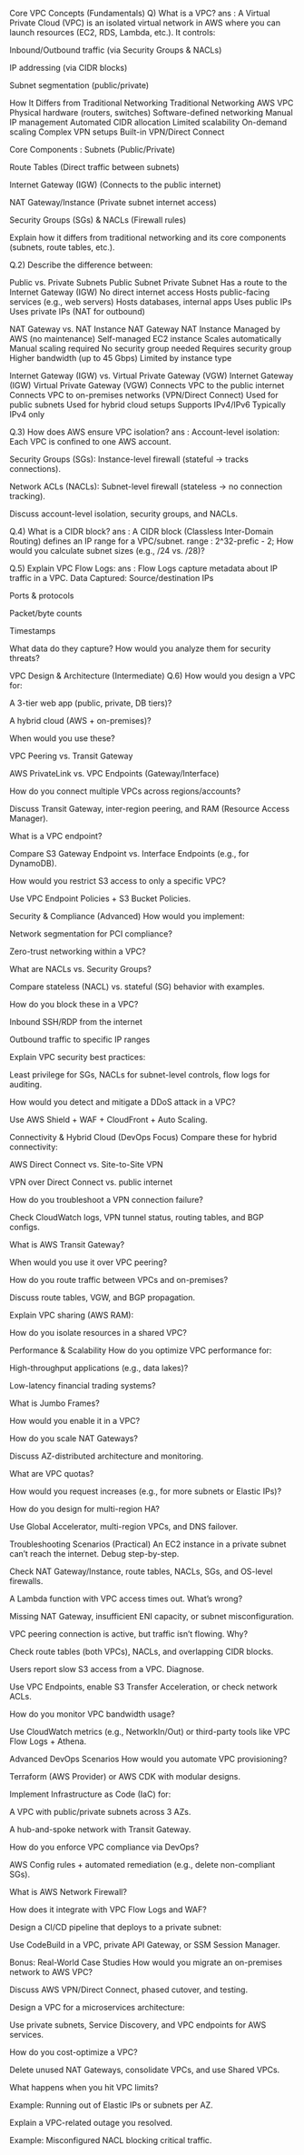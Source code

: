 Core VPC Concepts (Fundamentals)
Q) What is a VPC?
ans : A Virtual Private Cloud (VPC) is an isolated virtual network in AWS where you can launch resources (EC2, RDS, Lambda, etc.). It controls:

Inbound/Outbound traffic (via Security Groups & NACLs)

IP addressing (via CIDR blocks)

Subnet segmentation (public/private)

How It Differs from Traditional Networking
Traditional Networking	                    AWS VPC
Physical hardware (routers, switches)	 Software-defined networking
Manual IP management	                 Automated CIDR allocation
Limited scalability	                     On-demand scaling
Complex VPN setups	                     Built-in VPN/Direct Connect


Core Components : 
Subnets (Public/Private)

Route Tables (Direct traffic between subnets)

Internet Gateway (IGW) (Connects to the public internet)

NAT Gateway/Instance (Private subnet internet access)

Security Groups (SGs) & NACLs (Firewall rules)


Explain how it differs from traditional networking and its core components (subnets, route tables, etc.).

Q.2) Describe the difference between:

Public vs. Private Subnets
  Public Subnet	                                        Private Subnet
Has a route to the Internet Gateway (IGW)	        No direct internet access
Hosts public-facing services (e.g., web servers)	Hosts databases, internal apps
Uses public IPs	                                    Uses private IPs (NAT for outbound)


NAT Gateway vs. NAT Instance
  NAT Gateway	                             NAT Instance
Managed by AWS (no maintenance)	            Self-managed EC2 instance
Scales automatically	                    Manual scaling required
No security group needed	                Requires security group
Higher bandwidth (up to 45 Gbps)	        Limited by instance type


Internet Gateway (IGW) vs. Virtual Private Gateway (VGW)
Internet Gateway (IGW)	                              Virtual Private Gateway (VGW)
Connects VPC to the public internet	                Connects VPC to on-premises networks (VPN/Direct 
                                                      Connect)
Used for public subnets	                            Used for hybrid cloud setups
Supports IPv4/IPv6	                                Typically IPv4 only 

Q.3) How does AWS ensure VPC isolation?
ans : Account-level isolation: Each VPC is confined to one AWS account.

Security Groups (SGs): Instance-level firewall (stateful → tracks connections).

Network ACLs (NACLs): Subnet-level firewall (stateless → no connection tracking).

Discuss account-level isolation, security groups, and NACLs.

Q.4) What is a CIDR block?
ans : A CIDR block (Classless Inter-Domain Routing) defines an IP range for a VPC/subnet.
    range  : 2^32-prefic  - 2;
How would you calculate subnet sizes (e.g., /24 vs. /28)?

Q.5) Explain VPC Flow Logs:
ans : Flow Logs capture metadata about IP traffic in a VPC.
Data Captured:
Source/destination IPs

Ports & protocols

Packet/byte counts

Timestamps

What data do they capture? How would you analyze them for security threats?

VPC Design & Architecture (Intermediate)
Q.6) How would you design a VPC for:

A 3-tier web app (public, private, DB tiers)?

A hybrid cloud (AWS + on-premises)?

When would you use these?

VPC Peering vs. Transit Gateway

AWS PrivateLink vs. VPC Endpoints (Gateway/Interface)

How do you connect multiple VPCs across regions/accounts?

Discuss Transit Gateway, inter-region peering, and RAM (Resource Access Manager).

What is a VPC endpoint?

Compare S3 Gateway Endpoint vs. Interface Endpoints (e.g., for DynamoDB).

How would you restrict S3 access to only a specific VPC?

Use VPC Endpoint Policies + S3 Bucket Policies.

Security & Compliance (Advanced)
How would you implement:

Network segmentation for PCI compliance?

Zero-trust networking within a VPC?

What are NACLs vs. Security Groups?

Compare stateless (NACL) vs. stateful (SG) behavior with examples.

How do you block these in a VPC?

Inbound SSH/RDP from the internet

Outbound traffic to specific IP ranges

Explain VPC security best practices:

Least privilege for SGs, NACLs for subnet-level controls, flow logs for auditing.

How would you detect and mitigate a DDoS attack in a VPC?

Use AWS Shield + WAF + CloudFront + Auto Scaling.

Connectivity & Hybrid Cloud (DevOps Focus)
Compare these for hybrid connectivity:

AWS Direct Connect vs. Site-to-Site VPN

VPN over Direct Connect vs. public internet

How do you troubleshoot a VPN connection failure?

Check CloudWatch logs, VPN tunnel status, routing tables, and BGP configs.

What is AWS Transit Gateway?

When would you use it over VPC peering?

How do you route traffic between VPCs and on-premises?

Discuss route tables, VGW, and BGP propagation.

Explain VPC sharing (AWS RAM):

How do you isolate resources in a shared VPC?

Performance & Scalability
How do you optimize VPC performance for:

High-throughput applications (e.g., data lakes)?

Low-latency financial trading systems?

What is Jumbo Frames?

How would you enable it in a VPC?

How do you scale NAT Gateways?

Discuss AZ-distributed architecture and monitoring.

What are VPC quotas?

How would you request increases (e.g., for more subnets or Elastic IPs)?

How do you design for multi-region HA?

Use Global Accelerator, multi-region VPCs, and DNS failover.

Troubleshooting Scenarios (Practical)
An EC2 instance in a private subnet can’t reach the internet. Debug step-by-step.

Check NAT Gateway/Instance, route tables, NACLs, SGs, and OS-level firewalls.

A Lambda function with VPC access times out. What’s wrong?

Missing NAT Gateway, insufficient ENI capacity, or subnet misconfiguration.

VPC peering connection is active, but traffic isn’t flowing. Why?

Check route tables (both VPCs), NACLs, and overlapping CIDR blocks.

Users report slow S3 access from a VPC. Diagnose.

Use VPC Endpoints, enable S3 Transfer Acceleration, or check network ACLs.

How do you monitor VPC bandwidth usage?

Use CloudWatch metrics (e.g., NetworkIn/Out) or third-party tools like VPC Flow Logs + Athena.

Advanced DevOps Scenarios
How would you automate VPC provisioning?

Terraform (AWS Provider) or AWS CDK with modular designs.

Implement Infrastructure as Code (IaC) for:

A VPC with public/private subnets across 3 AZs.

A hub-and-spoke network with Transit Gateway.

How do you enforce VPC compliance via DevOps?

AWS Config rules + automated remediation (e.g., delete non-compliant SGs).

What is AWS Network Firewall?

How does it integrate with VPC Flow Logs and WAF?

Design a CI/CD pipeline that deploys to a private subnet:

Use CodeBuild in a VPC, private API Gateway, or SSM Session Manager.

Bonus: Real-World Case Studies
How would you migrate an on-premises network to AWS VPC?

Discuss AWS VPN/Direct Connect, phased cutover, and testing.

Design a VPC for a microservices architecture:

Use private subnets, Service Discovery, and VPC endpoints for AWS services.

How do you cost-optimize a VPC?

Delete unused NAT Gateways, consolidate VPCs, and use Shared VPCs.

What happens when you hit VPC limits?

Example: Running out of Elastic IPs or subnets per AZ.

Explain a VPC-related outage you resolved.

Example: Misconfigured NACL blocking critical traffic.